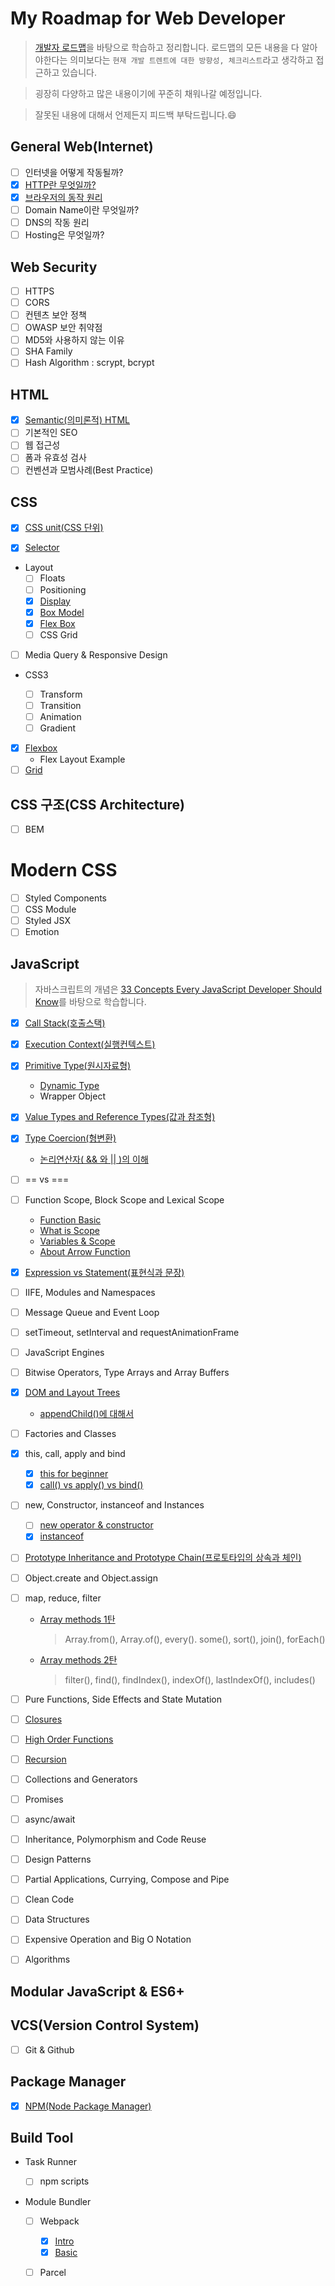 # My Roadmap for Web Developer

> [개발자 로드맵](https://github.com/kamranahmedse/developer-roadmap)을 바탕으로 학습하고 정리합니다. 로드맵의 모든 내용을 다 알아야한다는 의미보다는 `현재 개발 트렌트에 대한 방향성, 체크리스트`라고 생각하고 접근하고 있습니다.

> 굉장히 다양하고 많은 내용이기에 꾸준히 채워나갈 예정입니다.

> 잘못된 내용에 대해서 언제든지 피드백 부탁드립니다.😄

## General Web(Internet)

-   [ ] 인터넷을 어떻게 작동될까?
-   [x] [HTTP란 무엇일까?](General/http.md)
-   [x] [브라우저의 동작 원리](General/how-browsers-work.md)
-   [ ] Domain Name이란 무엇일까?
-   [ ] DNS의 작동 원리
-   [ ] Hosting은 무엇일까?

## Web Security

-   [ ] HTTPS
-   [ ] CORS
-   [ ] 컨텐츠 보안 정책
-   [ ] OWASP 보안 취약점
-   [ ] MD5와 사용하지 않는 이유
-   [ ] SHA Family
-   [ ] Hash Algorithm : scrypt, bcrypt

## HTML

-   [x] [Semantic(의미론적) HTML](html/semantic.md)
-   [ ] 기본적인 SEO
-   [ ] 웹 접근성
-   [ ] 폼과 유효성 검사
-   [ ] 컨벤션과 모범사례(Best Practice)

## CSS

-   [x] [CSS unit(CSS 단위)](CSS/css-unit.md)

-   [x] [Selector](CSS/selector.md)

-   Layout
    -   [ ] Floats
    -   [ ] Positioning
    -   [x] [Display](CSS/display.md)
    -   [x] [Box Model](CSS/boxmodel.md)
    -   [x] [Flex Box](CSS/float.md)
    -   [ ] CSS Grid
-   [ ] Media Query & Responsive Design

-   CSS3

    -   [ ] Transform
    -   [ ] Transition
    -   [ ] Animation
    -   [ ] Gradient

-   [x] [Flexbox](CSS/flexbox.md)
    -   Flex Layout Example
-   [ ] [Grid](CSS/grid.md)

## CSS 구조(CSS Architecture)

-   [ ] BEM

# Modern CSS

-   [ ] Styled Components
-   [ ] CSS Module
-   [ ] Styled JSX
-   [ ] Emotion

## JavaScript

> 자바스크립트의 개념은 [33 Concepts Every JavaScript Developer Should Know](https://github.com/jjanmo/33-js-concepts)를 바탕으로 학습합니다.

-   [x] [Call Stack(호출스택)](JavaScript/33Concepts/callstack.md)

-   [x] [Execution Context(실행컨텍스트)](JavaScript/33Concepts/execution-context.md)

-   [x] [Primitive Type(원시자료형)](JavaScript/33Concepts/primitivetype.md)

    -   [Dynamic Type](JavaScript/33Concepts/dynamicType.md)
    -   Wrapper Object

-   [x] [Value Types and Reference Types(값과 참조형)](JavaScript/33Concepts/valueType-vs-referenceType.md)
-   [x] [Type Coercion(형변환)](JavaScript/33Concepts/coercion.md)

    -   [논리연산자( && 와 || )의 이해](JavaScript/33Concepts/logical_operator.md)

-   [ ] == vs ===
-   [ ] Function Scope, Block Scope and Lexical Scope

    -   [Function Basic](JavaScript/33Concepts/function_basic.md)
    -   [What is Scope](JavaScript/33Concepts/scope.md)
    -   [Variables & Scope](JavaScript/33Concepts/variables_scope_hoisting.md)
    -   [About Arrow Function](JavaScript/33Concepts/arrowfunction.md)

-   [x] [Expression vs Statement(표현식과 문장)](JavaScript/33Concepts/expression&statement.md)
-   [ ] IIFE, Modules and Namespaces
-   [ ] Message Queue and Event Loop
-   [ ] setTimeout, setInterval and requestAnimationFrame
-   [ ] JavaScript Engines
-   [ ] Bitwise Operators, Type Arrays and Array Buffers
-   [x] [DOM and Layout Trees](JavaScript/33Concepts/DOM.md)

    -   [appendChild()에 대해서](JavaScript/appendChild.md)

-   [ ] Factories and Classes
-   [x] this, call, apply and bind

    -   [x] [this for beginner](JavaScript/33Concepts/this.md)
    -   [x] [call() vs apply() vs bind()](JavaScript/33Concepts/call_apply_bind.md)

-   [ ] new, Constructor, instanceof and Instances

    -   [ ] [new operator & constructor](JavaScript/33Concepts/constructor.md)
    -   [x] [instanceof](JavaScript/33Concepts/instanceof.md)

-   [ ] [Prototype Inheritance and Prototype Chain(프로토타입의 상속과 체인)](JavaScript/33Concepts/prototype.md)
-   [ ] Object.create and Object.assign
-   [ ] map, reduce, filter

    -   [Array methods 1탄](JavaScript/array/arrayMethod1.md)

        > Array.from(), Array.of(), every(). some(), sort(), join(), forEach()

    -   [Array methods 2탄](JavaScript/array/arrayMethod2.md)
        > filter(), find(), findIndex(), indexOf(), lastIndexOf(), includes()

-   [ ] Pure Functions, Side Effects and State Mutation
-   [ ] [Closures](JavaScript/33Concepts/closure.md)

-   [ ] [High Order Functions](JavaScript/33Concepts/highOrderFunctions.md)

-   [ ] [Recursion](JavaScript/33Concepts/recursion.md)
-   [ ] Collections and Generators
-   [ ] Promises
-   [ ] async/await
-   [ ] Inheritance, Polymorphism and Code Reuse
-   [ ] Design Patterns
-   [ ] Partial Applications, Currying, Compose and Pipe
-   [ ] Clean Code
-   [ ] Data Structures
-   [ ] Expensive Operation and Big O Notation
-   [ ] Algorithms

## Modular JavaScript & ES6+

## VCS(Version Control System)

-   [ ] Git & Github

## Package Manager

-   [x] [NPM(Node Package Manager)](PackageManager/what_is_NPM.md)

## Build Tool

-   Task Runner

    -   [ ] npm scripts

-   Module Bundler

    -   [ ] Webpack

        -   [x] [Intro](Webpack/webpack-intro.md)
        -   [x] [Basic](Webpack/webpack-basic.md)

    -   [ ] Parcel
